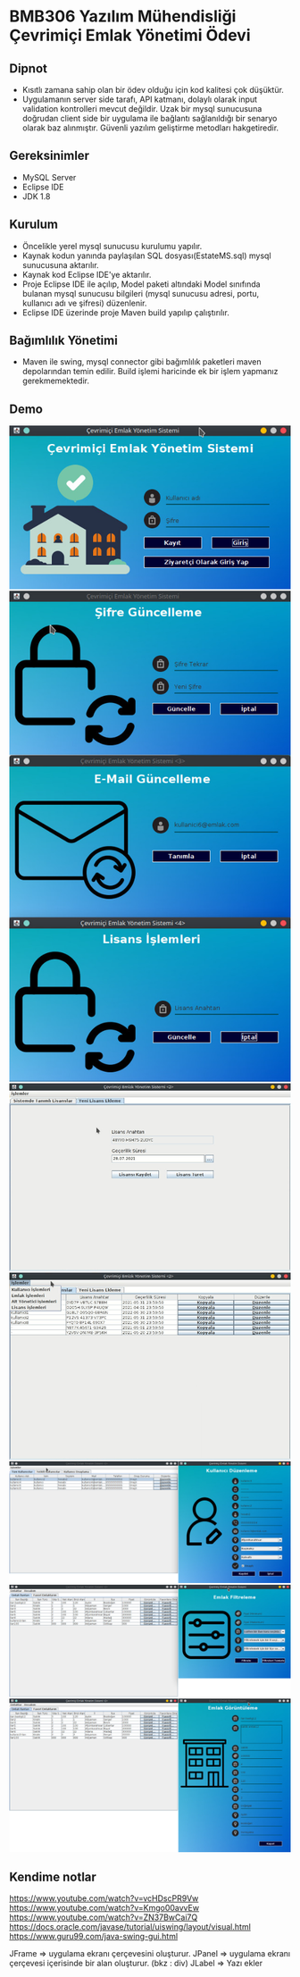 # BMB306 Yazılım Mühendisliği Çevrimiçi Emlak Yönetimi Ödevi

## Dipnot

- Kısıtlı zamana sahip olan bir ödev olduğu için kod kalitesi çok düşüktür.
- Uygulamanın server side tarafı, API katmanı, dolaylı olarak input validation kontrolleri mevcut değildir. Uzak bir mysql sunucusuna doğrudan client side bir uygulama ile bağlantı sağlanıldığı bir senaryo olarak baz alınmıştır. Güvenli yazılım geliştirme metodları hakgetiredir.

## Gereksinimler
  - MySQL Server
  - Eclipse IDE
  - JDK 1.8
## Kurulum
  - Öncelikle yerel mysql sunucusu kurulumu yapılır.
  - Kaynak kodun yanında paylaşılan SQL dosyası(EstateMS.sql) mysql sunucusuna aktarılır.
  - Kaynak kod Eclipse IDE'ye aktarılır.
  - Proje Eclipse IDE ile açılıp, Model paketi altındaki Model sınıfında bulanan mysql sunucusu bilgileri (mysql sunucusu adresi, portu, kullanıcı adı ve şifresi) düzenlenir.
  - Eclipse IDE üzerinde proje Maven build yapılıp çalıştırılır.
## Bağımlılık Yönetimi
  - Maven ile swing, mysql connector gibi bağımlılık paketleri maven depolarından temin edilir. Build işlemi haricinde ek bir işlem yapmanız gerekmemektedir.
## Demo
![alt text](./assets/img/1.jpg)
![alt text](./assets/img/4.jpg)
![alt text](./assets/img/5.jpg)
![alt text](./assets/img/6.jpg)
![alt text](./assets/img/2.jpg)
![alt text](./assets/img/3.jpg)
![alt text](./assets/img/7.jpg)

## Kendime notlar
https://www.youtube.com/watch?v=vcHDscPR9Vw
https://www.youtube.com/watch?v=Kmgo00avvEw
https://www.youtube.com/watch?v=ZN37BwCai7Q
https://docs.oracle.com/javase/tutorial/uiswing/layout/visual.html
https://www.guru99.com/java-swing-gui.html


JFrame => uygulama ekranı çerçevesini oluşturur.
JPanel => uygulama ekranı çerçevesi içerisinde bir alan oluşturur. (bkz : div)
JLabel => Yazı ekler

